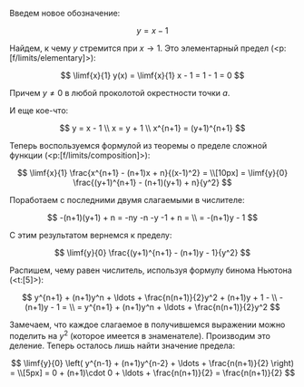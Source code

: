 Введем новое обозначение:

$$ y = x - 1 $$

Найдем, к чему $y$ стремится при $x \to 1$. Это элементарный предел (<p:[f/limits/elementary]>):

$$ \limf{x}{1} y(x) = \limf{x}{1} x - 1 = 1 - 1 = 0 $$

Причем $y \neq 0$ в любой проколотой окрестности точки $a$.

И еще кое-что:

$$ y = x - 1 \\ x = y + 1 \\ x^{n+1} = (y+1)^{n+1} $$

Теперь воспользуемся формулой из теоремы о пределе сложной функции (<p:[f/limits/composition]>):

$$ \limf{x}{1} \frac{x^{n+1} - (n+1)x + n}{(x-1)^2} = \\[10px] = \limf{y}{0} \frac{(y+1)^{n+1} - (n+1)(y+1) + n}{y^2} $$

Поработаем с последними двумя слагаемыми в числителе:

$$ -(n+1)(y+1) + n = -ny -n -y -1 + n = \\ = -(n+1)y - 1 $$

С этим результатом вернемся к пределу:

$$ \limf{y}{0} \frac{(y+1)^{n+1} - (n+1)y - 1}{y^2} $$

Распишем, чему равен числитель, используя формулу бинома Ньютона (<t:[5]>):

$$ y^{n+1} + (n+1)y^n + \ldots + \frac{n(n+1)}{2}y^2 + (n+1)y + 1 - \\ - (n+1)y - 1 = \\ = y^{n+1} + (n+1)y^n + \ldots + \frac{n(n+1)}{2}y^2 $$

Замечаем, что каждое слагаемое в получившемся выражении можно поделить на $y^2$ (которое имеется в знаменателе). Производим это деление. Теперь осталось лишь найти значение предела:

$$ \limf{y}{0} \left( y^{n-1} + (n+1)y^{n-2} + \ldots + \frac{n(n+1)}{2} \right) = \\[5px] = 0 + (n+1)\cdot 0 + \ldots + \frac{n(n+1)}{2} = \frac{n(n+1)}{2} $$